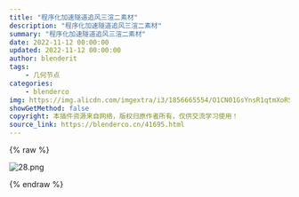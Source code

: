 ```yaml
---
title: "程序化加速隧道追风三渲二素材"
description: "程序化加速隧道追风三渲二素材"
summary: "程序化加速隧道追风三渲二素材"
date: 2022-11-12 00:00:00
updated: 2022-11-12 00:00:00
author: blenderit
tags: 
    - 几何节点
categories:
    - blenderco
img: https://img.alicdn.com/imgextra/i3/1856665554/O1CN01GsYnsR1qtmXoRSs2r_!!1856665554.png
showGetMethod: false
copyright: 本插件资源来自网络，版权归原作者所有，仅供交流学习使用！
source_link: https://blenderco.cn/41695.html
---
```


{% raw %}
<p><img src="https://img.alicdn.com/imgextra/i3/1856665554/O1CN01GsYnsR1qtmXoRSs2r_!!1856665554.png" alt="28.png"></p>
<div style="display: none">blenderco</div>
{% endraw %}